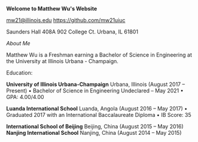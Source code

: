 **Welcome to Matthew Wu's Website**

mw21@illinois.edu
https://github.com/mw21uiuc


Saunders Hall 408A
902 College Ct.
Urbana, IL 61801




_About Me_

Matthew Wu is a Freshman earning a Bachelor of Science in Engineering at the University at Illinois Urbana - Champaign. 

Education:

**University of Illinois Urbana-Champaign** 
Urbana, Illinois (August 2017 – Present)
•	Bachelor of Science in Engineering Undeclared – May 2021
•	GPA: 4.00/4.00

**Luanda International School** 
Luanda, Angola (August 2016 – May 2017)
•	Graduated 2017 with an International Baccalaureate Diploma
•	IB Score: 35

**International School of Beijing** 		Beijing, China (August 2015 – May 2016)
**Nanjing International School** 		Nanjing, China (August 2014 – May 2015)
